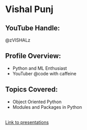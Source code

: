 # Vishal Punj
## YouTube Handle:
@zVISHALz
</br>

## Profile Overview:

- Python and ML Enthusiast
- YouTuber @code with caffeine

## Topics Covered:

- Object Oriented Python
- Modules and Packages in Python

</br> [Link to presentations](https://drive.google.com/open?id=14mrY_jpFbjw4ag9qYijZEOAGwKJ2QVtp)
